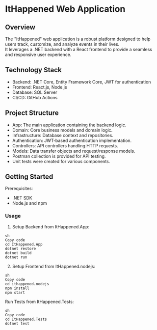 # ItHappened Web Application
## Overview
The "ItHappened" web application is a robust platform designed to help users track, customize, and analyze events in their lives.  
It leverages a .NET backend with a React frontend to provide a seamless and responsive user experience.

## Technology Stack
- Backend: .NET Core, Entity Framework Core, JWT for authentication
- Frontend: React.js, Node.js
- Database: SQL Server
- CI/CD: GitHub Actions

## Project Structure
- App: The main application containing the backend logic.
- Domain: Core business models and domain logic.
- Infrastructure: Database context and repositories.
- Authentication: JWT-based authentication implementation.
- Controllers: API controllers handling HTTP requests.
- Models: Data transfer objects and request/response models.
- Postman collection is provided for API testing.
- Unit tests were created for various components.

## Getting Started
Prerequisites:
- .NET SDK
- Node.js and npm

### Usage

1. Setup Backend from ItHappened.App:
```
sh
Copy code
cd ItHappened.App
dotnet restore
dotnet build
dotnet run
```
2. Setup Frontend from ItHappened.nodejs:

```
sh
Copy code
cd ithappened.nodejs
npm install
npm start
```

Run Tests from ItHappened.Tests:
```
sh
Copy code
cd ItHappened.Tests
dotnet test
```
